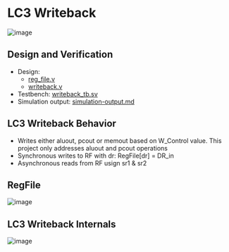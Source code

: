 # LC3 Writeback
![image](https://github.com/coolnikitav/coding-lessons/assets/30304422/42af1a34-6314-4213-843d-64c6270d85e4)

## Design and Verification
- Design:
  - [reg_file.v](https://github.com/coolnikitav/nikitas-notebook/blob/main/engineering/lc3-controller-project1/writeback/reg_file.v)
  - [writeback.v](https://github.com/coolnikitav/nikitas-notebook/blob/main/engineering/lc3-controller-project1/writeback/writeback.v)
- Testbench: [writeback_tb.sv](https://github.com/coolnikitav/nikitas-notebook/blob/main/engineering/lc3-controller-project1/writeback/writeback_tb.sv)
- Simulation output: [simulation-output.md](https://github.com/coolnikitav/nikitas-notebook/blob/main/engineering/lc3-controller-project1/writeback/writeback_simulation_output.md)

## LC3 Writeback Behavior
- Writes either aluout, pcout or memout based on W_Control value. This project only addresses aluout and pcout operations
- Synchronous writes to RF with dr: RegFile[dr] = DR_in
- Asynchronous reads from RF usign sr1 & sr2

## RegFile
![image](https://github.com/coolnikitav/coding-lessons/assets/30304422/571263a9-298d-4e3d-8583-f816980c0bf8)

## LC3 Writeback Internals
![image](https://github.com/coolnikitav/coding-lessons/assets/30304422/d7c9fe6a-575b-4bf6-a625-5b9a02ed9dc1)
